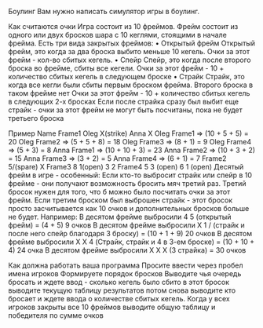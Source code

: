 Боулинг
Вам нужно написать симулятор игры в боулинг.

Как считаются очки
Игра состоит из 10 фреймов. Фрейм состоит из одного или двух бросков шара с 10 кеглями, стоящими в начале фрейма. Есть три вида закрытых фреймов:
• Открытый фрейм
Открытый фрейм, это когда за два броска выбито меньше 10 кегель. Очки за этот фрейм - кол-во сбитых кегель.
• Спейр
Спейр, это когда после второго броска во фрейме, сбиты все кегели. Очки за этот фрейм - 10 + количество сбитых кегель в следующем броске
• Страйк
Страйк, это когда все кегли были сбиты первым броском фрейма. Второго броска в таком фрейме нет
Очки за этот фрейм - 10 + количество сбитых кегель в следующих 2-х бросках Если после страйка сразу был выбит еще страйк - очки за этот фрейм не могут быть посчитаны, пока не будет третьего броска

Пример
Name Frame1
Oleg X(strike)
Anna X
Oleg Frame1 => (10 + 5 + 5) = 20 Oleg Frame2 => (5 + 5 + 8) = 18 Oleg Frame3 => (8 + 1) = 9
Oleg Frame4 => (5 + 3) = 8
Anna Frame1 => (10 + 10 + 3) = 23 Anna Frame2 => (10 + 3 + 2) = 15 Anna Frame3 => (3 + 2) = 5
Anna Frame4 => (6 + 1) = 7
Frame2
5/(spare) X
Frame3
8 1(open) 3 2
Frame4
5 3 (open) 6 1 (open)
Десятый фрейм в игре - особенный:
Если кто-то выбросит страйк или спейр в 10 фрейме - они получают возможность бросить мяч третий раз. Третий бросок нужен для того, что б можно было посчитать очки за этот фрейм. Если третим броском был выброшен страйк - этот бросок просто засчитывается как 10 очков и дополнительных бросков больше не будет.
Например:
В десятом фрейме выбросили 4 5 (открытый фрейм) = (4 + 5) 9 очков
В десятом фрейме выбросили X 1 / (страйк и после него спейр благодаря 3 броску) = (10 + 1 + 9) 20 очков
В десятом фрейме выбросили X X 4 (Страйк, страйк и 4 в 3-ем броске) = (10 + 10 + 4) 24 очка 
В десятом фрейме выбросили X X X (3 страйка) = 30 очков

Как должна работать ваша программа
Просите ввести через пробел имена игроков
Формируете порядок бросков
Выводите чья очередь бросать и ждете ввод - сколько кегель было сбито в этот бросок выводите текущую таблицу результатов
потом снова выводите кто бросает и ждете ввода о количестве сбитых кегель.
Когда у всех игроков закрыты все 10 фреймов выводите общую таблицу и победителя по сумме очков
